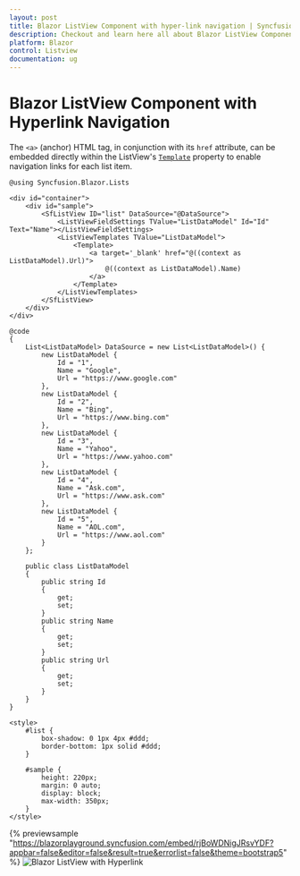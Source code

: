 ```yaml
---
layout: post
title: Blazor ListView Component with hyper-link navigation | Syncfusion
description: Checkout and learn here all about Blazor ListView Component with hyper-link navigation and much more.
platform: Blazor
control: Listview
documentation: ug
---
```


# Blazor ListView Component with Hyperlink Navigation

The `<a>` (anchor) HTML tag, in conjunction with its `href` attribute, can be embedded directly within the ListView's [`Template`](https://help.syncfusion.com/cr/blazor/Syncfusion.Blazor.Lists.ListViewTemplates-1.html#Syncfusion_Blazor_Lists_ListViewTemplates_1_Template) property to enable navigation links for each list item.

```cshtml
@using Syncfusion.Blazor.Lists

<div id="container">
    <div id="sample">
        <SfListView ID="list" DataSource="@DataSource">
            <ListViewFieldSettings TValue="ListDataModel" Id="Id" Text="Name"></ListViewFieldSettings>
            <ListViewTemplates TValue="ListDataModel">
                <Template>
                    <a target='_blank' href="@((context as ListDataModel).Url)">
                        @((context as ListDataModel).Name)
                    </a>
                </Template>
            </ListViewTemplates>
        </SfListView>
    </div>
</div>

@code
{
    List<ListDataModel> DataSource = new List<ListDataModel>() {
        new ListDataModel {
            Id = "1",
            Name = "Google",
            Url = "https://www.google.com"
        },
        new ListDataModel {
            Id = "2",
            Name = "Bing",
            Url = "https://www.bing.com"
        },
        new ListDataModel {
            Id = "3",
            Name = "Yahoo",
            Url = "https://www.yahoo.com"
        },
        new ListDataModel {
            Id = "4",
            Name = "Ask.com",
            Url = "https://www.ask.com"
        },
        new ListDataModel {
            Id = "5",
            Name = "AOL.com",
            Url = "https://www.aol.com"
        }
    };

    public class ListDataModel
    {
        public string Id
        {
            get;
            set;
        }
        public string Name
        {
            get;
            set;
        }
        public string Url
        {
            get;
            set;
        }
    }
}

<style>
    #list {
        box-shadow: 0 1px 4px #ddd;
        border-bottom: 1px solid #ddd;
    }

    #sample {
        height: 220px;
        margin: 0 auto;
        display: block;
        max-width: 350px;
    }
</style>
```
{% previewsample "https://blazorplayground.syncfusion.com/embed/rjBoWDNigJRsvYDF?appbar=false&editor=false&result=true&errorlist=false&theme=bootstrap5" %}
![Blazor ListView with Hyperlink](../images/list/blazor-listview-with-hyperlink.png)
